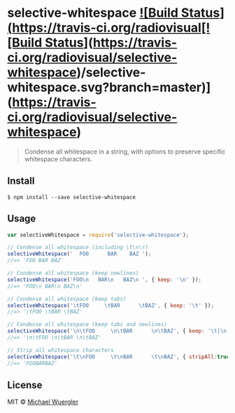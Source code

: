 # selective-whitespace [![Build Status](https://travis-ci.org/radiovisual[![Build Status](https://travis-ci.org/radiovisual/selective-whitespace.svg?branch=master)](https://travis-ci.org/radiovisual/selective-whitespace)/selective-whitespace.svg?branch=master)](https://travis-ci.org/radiovisual/selective-whitespace)

> Condense all whitespace in a string, with options to preserve specific whitespace characters.

## Install

```
$ npm install --save selective-whitespace
```

## Usage

```js
var selectiveWhitespace = require('selective-whitespace');

// Condense all whitespace (including \t\n\r)
selectiveWhitespace('  FOO      BAR    BAZ ');
//=> 'FOO BAR BAZ'

// Condense all whitespace (keep newlines)
selectiveWhitespace('FOO\n   BAR\n   BAZ\n ', { keep: '\n' });
//=> 'FOO\n BAR\n BAZ\n'

// Condense all whitespace (keep tabs)
selectiveWhitespace('\tFOO     \tBAR      \tBAZ', { keep: '\t' });
//=> '\tFOO \tBAR \tBAZ'

// Condense all whitespace (keep tabs and newlines)
selectiveWhitespace('\n\tFOO     \n\tBAR      \n\tBAZ', { keep: '\t|\n' });
//=> '\n\tFOO \n\tBAR \n\tBAZ'

// Strip all whitespace characters
selectiveWhitespace('\t\nFOO     \t\nBAR      \t\nBAZ', { stripAll:true });
//=> 'FOOBARBAZ'
```


## License

MIT © [Michael Wuergler](http://numetriclabs.com)
